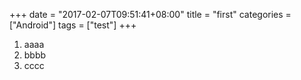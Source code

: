 +++
date = "2017-02-07T09:51:41+08:00"
title = "first"
categories = ["Android"]
tags = ["test"]
+++

1. aaaa
2. bbbb
3. cccc

